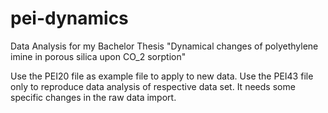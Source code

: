 # pei-dynamics
Data Analysis for my Bachelor Thesis "Dynamical changes of polyethylene imine in porous silica upon CO_2 sorption"

Use the PEI20 file as example file to apply to new data.
Use the PEI43 file only to reproduce data analysis of respective data set. It needs some specific changes in the raw data import.
